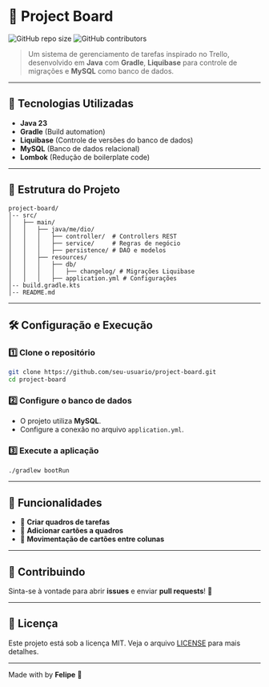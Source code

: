 # 📌 Project Board

![GitHub repo size](https://img.shields.io/github/repo-size/felkj/ProjectBoardJava) ![GitHub contributors](https://img.shields.io/github/contributors/felkj/ProjectBoardJava)

> Um sistema de gerenciamento de tarefas inspirado no Trello, desenvolvido em **Java** com **Gradle**, **Liquibase** para controle de migrações e **MySQL** como banco de dados.

---

## 🚀 Tecnologias Utilizadas

- **Java 23**
- **Gradle** (Build automation)
- **Liquibase** (Controle de versões do banco de dados)
- **MySQL** (Banco de dados relacional)
- **Lombok** (Redução de boilerplate code)

---

## 📂 Estrutura do Projeto

```
project-board/
│-- src/
│   ├── main/
│   │   ├── java/me/dio/
│   │   │   ├── controller/  # Controllers REST
│   │   │   ├── service/     # Regras de negócio
│   │   │   ├── persistence/ # DAO e modelos
│   │   ├── resources/
│   │   │   ├── db/
│   │   │   │   ├── changelog/ # Migrações Liquibase
│   │   │   ├── application.yml # Configurações
│-- build.gradle.kts
│-- README.md
```

---

## 🛠️ Configuração e Execução

### 1️⃣ Clone o repositório
```sh
git clone https://github.com/seu-usuario/project-board.git
cd project-board
```

### 2️⃣ Configure o banco de dados
- O projeto utiliza **MySQL**.
- Configure a conexão no arquivo `application.yml`.

### 3️⃣ Execute a aplicação
```sh
./gradlew bootRun
```

---

## 🎯 Funcionalidades
- 📌 **Criar quadros de tarefas**
- 📂 **Adicionar cartões a quadros**
- 🔄 **Movimentação de cartões entre colunas**

---

## 🤝 Contribuindo
Sinta-se à vontade para abrir **issues** e enviar **pull requests**! 🚀

---

## 📄 Licença
Este projeto está sob a licença MIT. Veja o arquivo [LICENSE](LICENSE) para mais detalhes.

---

Made with by **Felipe** 🚀

